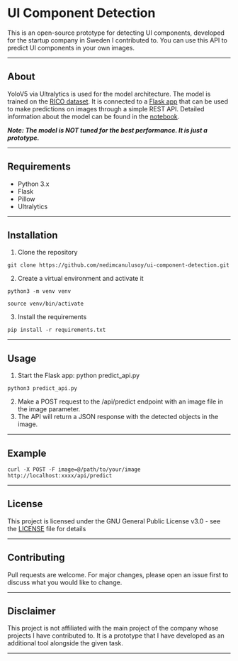 # UI Component Detection

This is an open-source prototype for detecting UI components, developed for the startup company in Sweden I contributed to. You can use this API to predict UI components in your own images.

--- 

## About

YoloV5 via Ultralytics is used for the model architecture. 
The model is trained on the [RICO dataset](https://interactionmining.org/rico).
It is connected to a [Flask app](predict_api.py) that can be used to make predictions on images through a simple REST API.
Detailed information about the model can be found in the [notebook](notebooks/ready-to-run-rico-ui-detection.ipynb).

_**Note: The model is NOT tuned for the best performance. It is just a prototype.**_

---

## Requirements

- Python 3.x
- Flask
- Pillow
- Ultralytics

---

## Installation

1. Clone the repository

```
git clone https://github.com/nedimcanulusoy/ui-component-detection.git
```

2. Create a virtual environment and activate it

```
python3 -m venv venv
```

``` 
source venv/bin/activate
```

3. Install the requirements

```
pip install -r requirements.txt
```

---

## Usage

1. Start the Flask app: python predict_api.py
``` 
python3 predict_api.py
```
2. Make a POST request to the /api/predict endpoint with an image file in the image parameter.
3. The API will return a JSON response with the detected objects in the image.

---

## Example

```
curl -X POST -F image=@/path/to/your/image http://localhost:xxxx/api/predict
```

---

## License

This project is licensed under the GNU General Public License v3.0 - see the [LICENSE](LICENSE) file for details

---

## Contributing

Pull requests are welcome. For major changes, please open an issue first to discuss what you would like to change.

---

## Disclaimer

This project is not affiliated with the main project of the company whose projects I have contributed to. It is a prototype that I have developed as an additional tool alongside the given task.

---